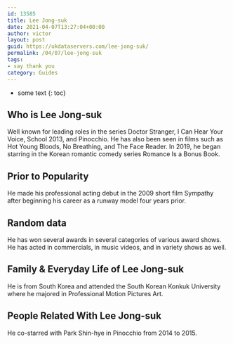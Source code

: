 ```yaml
---
id: 13585
title: Lee Jong-suk
date: 2021-04-07T13:27:04+00:00
author: victor
layout: post
guid: https://ukdataservers.com/lee-jong-suk/
permalink: /04/07/lee-jong-suk
tags:
- say thank you
category: Guides
---
```


* some text
{: toc}


## Who is Lee Jong-suk



Well known for leading roles in the series Doctor Stranger, I Can Hear Your Voice, School 2013, and Pinocchio. He has also been seen in films such as Hot Young Bloods, No Breathing, and The Face Reader. In 2019, he began starring in the Korean romantic comedy series Romance Is a Bonus Book.

                
                
                
## Prior to Popularity



He made his professional acting debut in the 2009 short film Sympathy after beginning his career as a runway model four years prior.

                
                
                
## Random data



He has won several awards in several categories of various award shows. He has acted in commercials, in music videos, and in variety shows as well.

                
                
                
## Family & Everyday Life of Lee Jong-suk



He is from South Korea and attended the South Korean Konkuk University where he majored in Professional Motion Pictures Art.

                
                
                
## People Related With Lee Jong-suk



He co-starred with Park Shin-hye in Pinocchio from 2014 to 2015.

                
              
            
          
          
          